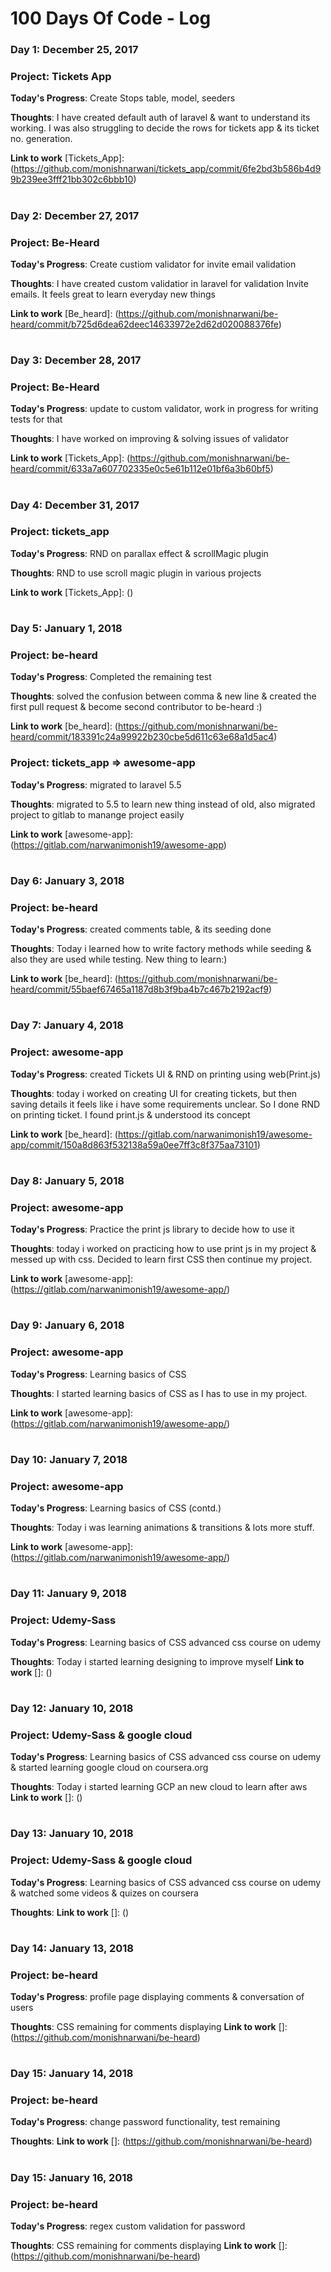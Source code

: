 # 100 Days Of Code - Log

### Day 1: December 25, 2017 

### Project: Tickets App
**Today's Progress**: Create Stops table, model, seeders

**Thoughts**: I have created default auth of laravel & want to understand its working. I was also struggling to decide the rows for tickets app & its ticket no. generation.

**Link to work** [Tickets_App]: (https://github.com/monishnarwani/tickets_app/commit/6fe2bd3b586b4d99b239ee3fff21bb302c6bbb10)

#


### Day 2: December 27, 2017 

### Project: Be-Heard
**Today's Progress**: Create custiom validator for invite email validation

**Thoughts**: I have created custom validatior in laravel for validation Invite emails. It feels great to learn everyday new things

**Link to work** [Be_heard]: (https://github.com/monishnarwani/be-heard/commit/b725d6dea62deec14633972e2d62d020088376fe)

#

### Day 3: December 28, 2017 

### Project: Be-Heard
**Today's Progress**: update to custom validator, work in progress for writing tests for that

**Thoughts**: I have worked on improving & solving issues of validator

**Link to work** [Tickets_App]: (https://github.com/monishnarwani/be-heard/commit/633a7a607702335e0c5e61b112e01bf6a3b60bf5)

#

### Day 4: December 31, 2017 

### Project: tickets_app
**Today's Progress**: RND on parallax effect & scrollMagic plugin

**Thoughts**: RND to use scroll magic plugin in various projects 

**Link to work** [Tickets_App]: ()

#


### Day 5: January 1, 2018

### Project: be-heard
**Today's Progress**: Completed the remaining test

**Thoughts**: solved the confusion between comma & new line & created the first pull request & become second contributor to be-heard :) 

**Link to work** [be_heard]: (https://github.com/monishnarwani/be-heard/commit/183391c24a99922b230cbe5d611c63e68a1d5ac4)


### Project: tickets_app => awesome-app
**Today's Progress**: migrated to laravel 5.5  

**Thoughts**: migrated to 5.5 to learn new thing instead of old, also migrated project to gitlab to manange project easily 

**Link to work** [awesome-app]: (https://gitlab.com/narwanimonish19/awesome-app)

#

### Day 6: January 3, 2018

### Project: be-heard
**Today's Progress**: created comments table, & its seeding done

**Thoughts**: Today i learned how to write factory methods while seeding & also they are used while testing. New thing to learn:)

**Link to work** [be_heard]: (https://github.com/monishnarwani/be-heard/commit/55baef67465a1187d8b3f9ba4b7c467b2192acf9)


#

### Day 7: January 4, 2018

### Project: awesome-app
**Today's Progress**: created Tickets UI & RND on printing using web(Print.js)

**Thoughts**: today i worked on creating UI for creating tickets, but then saving details it feels like i have some requirements unclear. So I done RND on printing ticket. I found print.js & understood its concept

**Link to work** [be_heard]: (https://gitlab.com/narwanimonish19/awesome-app/commit/150a8d863f532138a59a0ee7ff3c8f375aa73101)


#

### Day 8: January 5, 2018

### Project: awesome-app
**Today's Progress**: Practice the print js library to decide how to use it

**Thoughts**: today i worked on practicing how to use print js in my project & messed up with css. Decided to learn first CSS then continue my project.

**Link to work** [awesome-app]: (https://gitlab.com/narwanimonish19/awesome-app/)


#

### Day 9: January 6, 2018

### Project: awesome-app
**Today's Progress**: Learning basics of CSS

**Thoughts**: I started learning basics of CSS as I has to use in my project.

**Link to work** [awesome-app]: (https://gitlab.com/narwanimonish19/awesome-app/)

#

### Day 10: January 7, 2018

### Project: awesome-app
**Today's Progress**: Learning basics of CSS (contd.)

**Thoughts**: Today i was learning animations & transitions & lots more stuff.

**Link to work** [awesome-app]: (https://gitlab.com/narwanimonish19/awesome-app/)

#

### Day 11: January 9, 2018

### Project: Udemy-Sass
**Today's Progress**: Learning basics of CSS advanced css course on udemy

**Thoughts**: Today i started learning designing to improve myself
**Link to work** []: ()

#

### Day 12: January 10, 2018

### Project: Udemy-Sass & google cloud 
**Today's Progress**: Learning basics of CSS advanced css course on udemy & started learning google cloud on coursera.org

**Thoughts**: Today i started learning GCP an new cloud to learn after aws
**Link to work** []: ()

#

### Day 13: January 10, 2018

### Project: Udemy-Sass & google cloud 
**Today's Progress**: Learning basics of CSS advanced css course on udemy & watched some videos & quizes on coursera

**Thoughts**: 
**Link to work** []: ()

#

### Day 14: January 13, 2018

### Project: be-heard
**Today's Progress**: profile page displaying comments & conversation of users 

**Thoughts**: CSS remaining for comments displaying
**Link to work** []: (https://github.com/monishnarwani/be-heard)

#

### Day 15: January 14, 2018

### Project: be-heard
**Today's Progress**: change password functionality, test remaining

**Thoughts**: 
**Link to work** []: (https://github.com/monishnarwani/be-heard)

#

### Day 15: January 16, 2018

### Project: be-heard
**Today's Progress**: regex custom validation for password

**Thoughts**: CSS remaining for comments displaying
**Link to work** []: (https://github.com/monishnarwani/be-heard)